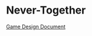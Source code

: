 # Never-Together

[<i class="icon-provider-github"></i> Game Design Document](https://github.com/Averis93/Never-Together/blob/master/Documentation/Game%20Design%20Document%20-%20Never%20Together.pdf)
